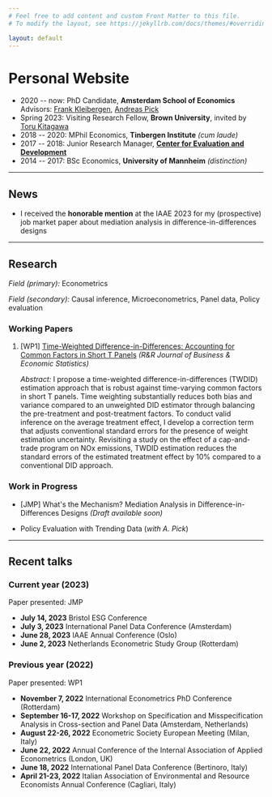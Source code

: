 ```yaml
---
# Feel free to add content and custom Front Matter to this file.
# To modify the layout, see https://jekyllrb.com/docs/themes/#overriding-theme-defaults

layout: default
---
```


# Personal Website

- 2020 -- now: PhD Candidate, **Amsterdam School of Economics**
    Advisors:  [Frank Kleibergen](https://ase.uva.nl/profile/k/l/f.r.kleibergen/f.r.kleibergen.html),  [Andreas Pick](http://apick.eu/)
- Spring 2023: Visiting Research Fellow, **Brown University**, invited by [Toru Kitagawa](https://sites.google.com/brown.edu/torukitagawa)
- 2018 -- 2020: MPhil Economics, **Tinbergen Institute** *(cum laude)*
- 2017 -- 2018: Junior Research Manager, [**Center for Evaluation and Development**](https://c4ed.org/)
- 2014 -- 2017: BSc Economics, **University of Mannheim** *(distinction)*

---

## News

- I received the **honorable mention** at the IAAE 2023 for my (prospective) job market paper about mediation analysis in difference-in-differences designs
  
---

## Research

*Field (primary):* Econometrics


*Field (secondary):* Causal inference, Microeconometrics, Panel data, Policy evaluation

### Working Papers

1. [WP1] [Time-Weighted Difference-in-Differences: Accounting for Common Factors in Short T Panels](https://papers.tinbergen.nl/23004.pdf) *(R&R Journal of Business & Economic Statistics)*

     *Abstract:*
I propose a time-weighted difference-in-differences (TWDID) estimation approach that is robust against time-varying common factors in short T panels. Time weighting substantially reduces both bias and variance compared to an unweighted DID estimator through balancing the pre-treatment and post-treatment factors. To conduct valid inference on the average treatment effect, I develop a correction term that adjusts conventional standard errors for the presence of weight estimation uncertainty. Revisiting a study on the effect of a cap-and-trade program on NOx emissions, TWDID estimation reduces the standard errors of the estimated treatment effect by 10% compared to a conventional DID approach.

### Work in Progress

- [JMP] What's the Mechanism? Mediation Analysis in Difference-in-Differences Designs
    *(Draft available soon)*

- Policy Evaluation with Trending Data (*with A. Pick*)
  
---

## Recent talks

### Current year (2023)

Paper presented: JMP

- **July 14, 2023** Bristol ESG Conference
- **July 3, 2023** International Panel Data Conference (Amsterdam)
- **June 28, 2023** IAAE Annual Conference (Oslo)
- **June 2, 2023** Netherlands Econometric Study Group (Rotterdam)

### Previous year (2022)

Paper presented: WP1

- **November 7, 2022** International Econometrics PhD Conference (Rotterdam)
- **September 16-17, 2022** Workshop on Specification and Misspecification Analysis in Cross-section and Panel Data (Amsterdam, Netherlands)
- **August 22-26, 2022**  Econometric Society European Meeting (Milan, Italy)
- **June 22, 2022** Annual Conference of the Internal Association of Applied Econometrics (London, UK)
- **June 18, 2022** International Panel Data Conference (Bertinoro, Italy)
- **April 21-23, 2022** Italian Association of Environmental and Resource Economists Annual Conference (Cagliari, Italy)